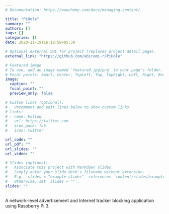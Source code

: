 ```yaml
---
# Documentation: https://wowchemy.com/docs/managing-content/

title: "PiHole"
summary: ""
authors: []
tags: []
categories: []
date: 2020-11-19T16:18:58+05:30

# Optional external URL for project (replaces project detail page).
external_link: "https://github.com/abirami-r/PiHole"

# Featured image
# To use, add an image named `featured.jpg/png` to your page's folder.
# Focal points: Smart, Center, TopLeft, Top, TopRight, Left, Right, BottomLeft, Bottom, BottomRight.
image:
  caption: ""
  focal_point: ""
  preview_only: false

# Custom links (optional).
#   Uncomment and edit lines below to show custom links.
# links:
# - name: Follow
#   url: https://twitter.com
#   icon_pack: fab
#   icon: twitter

url_code: ""
url_pdf: ""
url_slides: ""
url_video: ""

# Slides (optional).
#   Associate this project with Markdown slides.
#   Simply enter your slide deck's filename without extension.
#   E.g. `slides = "example-slides"` references `content/slides/example-slides.md`.
#   Otherwise, set `slides = ""`.
slides: ""
---
```

A network-level advertisement and Internet tracker blocking application using Raspberry Pi 3.